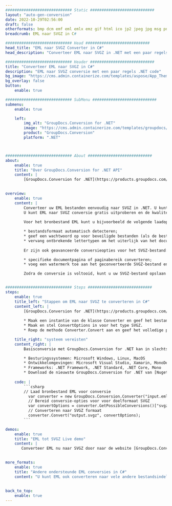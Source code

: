 ```yaml
---
############################# Static ############################
layout: "auto-gen-conversion"
date: 2022-10-29T02:56:00
draft: false
otherformats: bmp dcm emf eml emlx emz gif html ico jp2 jpeg jpg msg png psb psd svg svgz tga tif tiff webp wmf wmz
breadcrumb: EML naar SVGZ in C#

############################# Head ############################
head_title: "EML naar SVGZ Converter in C#"
head_description: "Converteer EML naar SVGZ in .NET met een paar regels code. Gebruik de GroupDocs Document Conversion API om meer dan 160 bestandsformaten te converteren."

############################# Header ############################
title: "Converteer EML naar SVGZ in C#"
description: "EML naar SVGZ conversie met een paar regels .NET code"
bg_image: "https://cms.admin.containerize.com/templates/aspose/App_Themes/V3/images/bg/header1.png"
bg_overlay: false
button:
    enable: true

############################# SubMenu ############################
submenu:
    enable: true

    left:
        img_alt: "GroupDocs.Conversion for .NET"
        image: "https://cms.admin.containerize.com/templates/groupdocs/images/product-logos/90x90-noborder/groupdocs-conversion-net.png"
        product: "GroupDocs.Conversion"
        platform: ".NET"



############################# About ############################
about:
    enable: true
    title: "Over GroupDocs.Conversion for .NET API"
    content: |
        [GroupDocs.Conversion for .NET](https://products.groupdocs.com/conversion/net/) kan worden gebruikt om Microsoft Word, Excel, PowerPoint, PDF, Visio en andere formaten te converteren. GroupDocs.Conversion is een standalone API die geschikt is voor back-end en interne systemen waar hoge prestaties vereist zijn. Het is niet afhankelijk van software zoals Microsoft of Open Office.
    

overview:
    enable: true
    content: |
        Converteer uw EML bestanden eenvoudig naar SVGZ in .NET. U kunt slechts een paar C# coderegels gebruiken op elk platform naar keuze, zoals - Windows, Linux, macOS.
        U kunt EML naar SVGZ conversie gratis uitproberen en de kwaliteit van de conversieresultaten evalueren. Naast eenvoudige scenario's voor bestandsconversie kunt u meer geavanceerde opties proberen voor het laden van het bronbestand EML en voor het opslaan van het SVGZ-uitvoerresultaat. 
        
        Voor het bronbestand EML kunt u bijvoorbeeld de volgende laadopties gebruiken:

        * bestandsformaat automatisch detecteren;
        * geef een wachtwoord op voor beveiligde bestanden (als de bestandsindeling dit ondersteunt);
        * vervang ontbrekende lettertypen om het uiterlijk van het document te behouden.
        
        Er zijn ook geavanceerde conversieopties voor het SVGZ-bestand:

        * specifieke documentpagina of paginabereik converteren;
        * voeg een watermerk toe aan het geconverteerde SVGZ-bestand en nog veel meer.

        Zodra de conversie is voltooid, kunt u uw SVGZ-bestand opslaan in het lokale bestandspad of in opslag van derden, zoals FTP, Amazon S3, Google Drive, Dropbox enz. Let op: om EML naar {{ te converteren) TO}} er is geen extra software nodig, zoals MS Office, Open Office, Adobe Acrobat Reader enz.


############################# Steps ############################
steps:
    enable: true
    title_left: "Stappen om EML naar SVGZ te converteren in C#"
    content_left: |
        [GroupDocs.Conversion for .NET](https://products.groupdocs.com/conversion/net/) maakt het gemakkelijk voor ontwikkelaars om een ​​EML bestand naar SVGZ te converteren met een paar regels code.
        
        * Maak een instantie van de klasse Converter en geef het bestand EML het volledige pad
        * Maak en stel ConvertOptions in voor het type SVGZ.
        * Roep de methode Converter.Convert aan en geef het volledige pad en formaat (SVGZ) door als parameter

    title_right: "systeem vereisten"
    content_right: |
        Basisconversie met GroupDocs.Conversion for .NET kan in slechts een paar eenvoudige stappen worden gedaan. Onze API's worden ondersteund op alle belangrijke platforms en besturingssystemen. Voordat u de onderstaande code uitvoert, moet u ervoor zorgen dat de volgende vereisten op uw systeem zijn geïnstalleerd.

        * Besturingssystemen: Microsoft Windows, Linux, MacOS
        * Ontwikkelomgevingen: Microsoft Visual Studio, Xamarin, MonoDevelop
        * Frameworks: .NET Framework, .NET Standard, .NET Core, Mono
        * Download de nieuwste GroupDocs.Conversion for .NET van [Nuget](https://www.nuget.org/packages/groupdocs.conversion)
         
    code: |
        ```csharp    
        // Laad bronbestand EML voor conversie
          var converter = new GroupDocs.Conversion.Converter("input.eml");
          // Bereid conversie-opties voor voor doelformaat SVGZ
          var convertOptions = converter.GetPossibleConversions()["svgz"].ConvertOptions;
          // Converteren naar SVGZ formaat
          converter.Convert("output.svgz", convertOptions);
        ```

demos:
    enable: true
    title: "EML tot SVGZ Live demo"
    content: |
       Converteer EML nu naar SVGZ door naar de website [GroupDocs.Conversion App](https://products.groupdocs.app/conversion/family) te gaan. Online demo heeft de volgende voordelen:
          

more_formats:
    enable: true
    title: "Andere ondersteunde EML conversies in C#"
    content: "U kunt EML ook converteren naar vele andere bestandsindelingen. Zie de lijst hieronder."
       
       
back_to_top:
    enable: true
---
```

